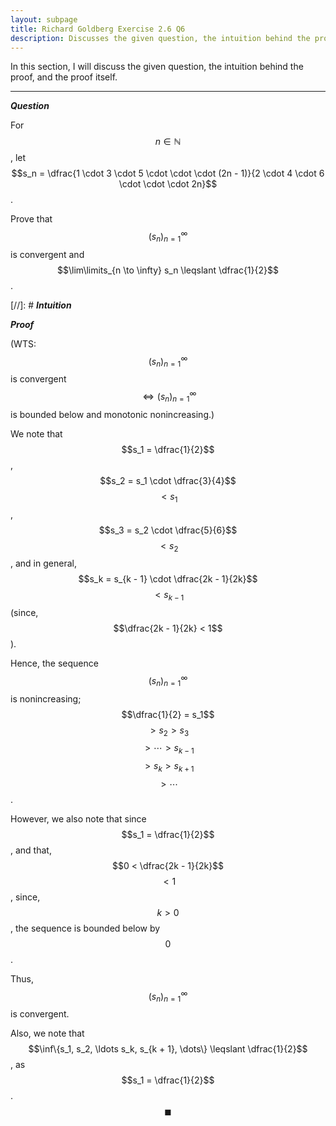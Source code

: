 ```yaml
---
layout: subpage
title: Richard Goldberg Exercise 2.6 Q6
description: Discusses the given question, the intuition behind the proof, and the proof itself
---
```


In this section, I will discuss the given question, the intuition behind the proof, and the
proof itself.

---

_**Question**_

For $$n \in \mathbb{N}$$,
let $$s_n = \dfrac{1 \cdot 3 \cdot 5 \cdot \cdot \cdot (2n - 1)}{2 \cdot 4 \cdot 6 \cdot \cdot \cdot 2n}$$.

Prove that
$$(s_n)_{n=1}^\infty$$ is convergent and $$\lim\limits_{n \to \infty} s_n \leqslant \dfrac{1}{2}$$.

[//]: # _**Intuition**_

_**Proof**_

(WTS: $$(s_n)_{n=1}^\infty$$ is convergent $$\Longleftrightarrow (s_n)_{n=1}^\infty$$ is bounded
below and monotonic nonincreasing.)

We note that $$s_1 = \dfrac{1}{2}$$, $$s_2 = s_1 \cdot \dfrac{3}{4}$$ $$< s_1$$,
$$s_3 = s_2 \cdot \dfrac{5}{6}$$ $$< s_2$$, and in general,
$$s_k = s_{k - 1} \cdot \dfrac{2k - 1}{2k}$$ $$< s_{k - 1}$$
(since, $$\dfrac{2k - 1}{2k} < 1$$).

Hence, the sequence $$(s_n)_{n=1}^\infty$$ is nonincreasing; $$\dfrac{1}{2} = s_1$$
$$> s_2 > s_3$$ $$> \cdots > s_{k - 1}$$ $$> s_k > s_{k + 1}$$ $$> \cdots$$.

However, we also note that since $$s_1 = \dfrac{1}{2}$$, and that,
$$0 < \dfrac{2k - 1}{2k}$$ $$< 1$$, since, $$k > 0$$, the sequence is bounded
below by $$0$$.

Thus, $$(s_n)_{n=1}^\infty$$ is convergent.

Also, we note that $$\inf\{s_1, s_2, \ldots s_k, s_{k + 1}, \dots\} \leqslant \dfrac{1}{2}$$,
as $$s_1 = \dfrac{1}{2}$$. $$\blacksquare$$
